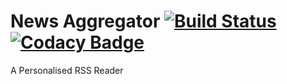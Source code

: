 # News Aggregator  [![Build Status](https://travis-ci.org/PK398/NewsAggregator.svg?branch=master)](https://travis-ci.org/PK398/NewsAggregator) [![Codacy Badge](https://api.codacy.com/project/badge/Grade/77b1b02375424bf685096c03a0902900)](https://www.codacy.com/app/pranavkalidindi/NewsAggregator?utm_source=github.com&amp;utm_medium=referral&amp;utm_content=PK398/NewsAggregator&amp;utm_campaign=Badge_Grade)
A Personalised RSS Reader
